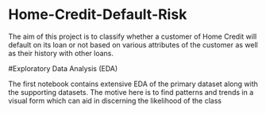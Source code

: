 # Home-Credit-Default-Risk

The aim of this project is to classify whether a customer of Home Credit will default on its loan or not based on various attributes of the customer as well as their history with other loans.

#Exploratory Data Analysis (EDA)

The first notebook contains extensive EDA of the primary dataset along with the supporting datasets. The motive here is to find patterns and trends in a visual form which can aid in discerning the likelihood of the class
